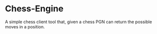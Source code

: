 # Chess-Engine
A simple chess client tool that, given a chess PGN can return the possible moves in a position.
